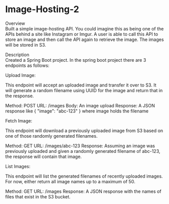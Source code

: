 # Image-Hosting-2

Overview  
Built a simple image-hosting API. You could imagine this as being one of the APIs behind a site like Instagram or Imgur. A user is able to call this API to store an image and then call the API again to retrieve the image. The images will be stored in S3.  

Description  
Created a Spring Boot project. In the spring boot project there are 3 endpoints as follows:  

Upload Image:  
  
This endpoint will accept an uploaded image and transfer it over to S3. It will generate a random filename using UUID for the image and return that in the response.
  
Method: POST
URL: /images
Body: An image upload
Response: A JSON response like { "image": "abc-123" } where image holds the filename
  
Fetch Image:  
  
This endpoint will download a previously uploaded image from S3 based on one of those randomly generated filenames.
  
Method: GET
URL: /images/abc-123
Response: Assuming an image was previously uploaded and given a randomly generated filename of abc-123, the response will contain that image.
  
List Images:
  
This endpoint will list the generated filenames of recently uploaded images. For now, either return all image names up to a maximum of 50.
  
Method: GET
URL: /images
Response: A JSON response with the names of files that exist in the S3 bucket.

 
